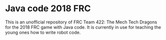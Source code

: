 # Java code 2018 FRC
This is an unofficial repository of FRC Team 422: The Mech Tech Dragons for the 2018 FRC game with Java code. It is currently in use for teaching the young ones how to write robot code.

